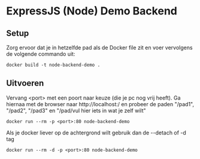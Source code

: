 # ExpressJS (Node) Demo Backend

## Setup

Zorg ervoor dat je in hetzelfde pad als de Docker file zit en voer vervolgens de volgende commando uit:
```
docker build -t node-backend-demo .
```

## Uitvoeren

Vervang \<port\> met een poort naar keuze (die je pc nog vrij heeft). Ga hiernaa met de browser naar http://localhost:<port>/ en probeer de paden "/pad1", "/pad2", "/pad3" en "/pad/vul hier iets in wat je zelf wilt"
```
docker run --rm -p <port>:80 node-backend-demo
```

Als je docker liever op de achtergrond wilt gebruik dan de --detach of -d tag
```
docker run --rm -d -p <port>:80 node-backend-demo
```
